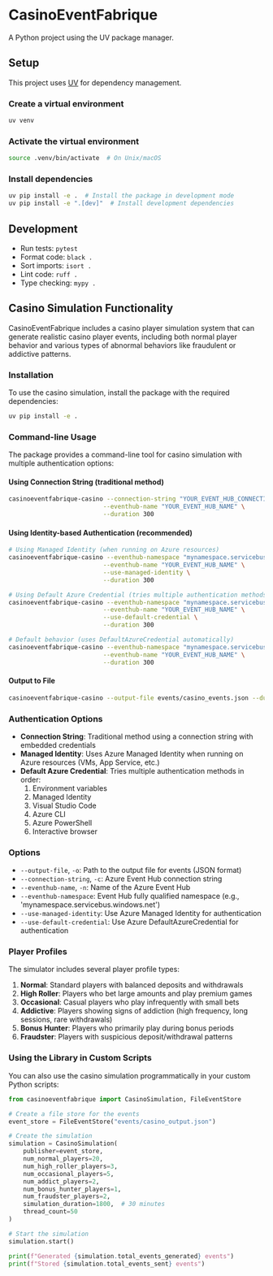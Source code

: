 # CasinoEventFabrique

A Python project using the UV package manager.

## Setup

This project uses [UV](https://github.com/astral-sh/uv) for dependency management.

### Create a virtual environment

```bash
uv venv
```

### Activate the virtual environment

```bash
source .venv/bin/activate  # On Unix/macOS
```

### Install dependencies

```bash
uv pip install -e .  # Install the package in development mode
uv pip install -e ".[dev]"  # Install development dependencies
```

## Development

- Run tests: `pytest`
- Format code: `black .`
- Sort imports: `isort .`
- Lint code: `ruff .`
- Type checking: `mypy .`

## Casino Simulation Functionality

CasinoEventFabrique includes a casino player simulation system that can generate realistic casino player events, including both normal player behavior and various types of abnormal behaviors like fraudulent or addictive patterns.

### Installation

To use the casino simulation, install the package with the required dependencies:

```bash
uv pip install -e .
```

### Command-line Usage

The package provides a command-line tool for casino simulation with multiple authentication options:

#### Using Connection String (traditional method)

```bash
casinoeventfabrique-casino --connection-string "YOUR_EVENT_HUB_CONNECTION_STRING" \
                          --eventhub-name "YOUR_EVENT_HUB_NAME" \
                          --duration 300
```

#### Using Identity-based Authentication (recommended)

```bash
# Using Managed Identity (when running on Azure resources)
casinoeventfabrique-casino --eventhub-namespace "mynamespace.servicebus.windows.net" \
                          --eventhub-name "YOUR_EVENT_HUB_NAME" \
                          --use-managed-identity \
                          --duration 300

# Using Default Azure Credential (tries multiple authentication methods)
casinoeventfabrique-casino --eventhub-namespace "mynamespace.servicebus.windows.net" \
                          --eventhub-name "YOUR_EVENT_HUB_NAME" \
                          --use-default-credential \
                          --duration 300

# Default behavior (uses DefaultAzureCredential automatically)
casinoeventfabrique-casino --eventhub-namespace "mynamespace.servicebus.windows.net" \
                          --eventhub-name "YOUR_EVENT_HUB_NAME" \
                          --duration 300
```

#### Output to File

```bash
casinoeventfabrique-casino --output-file events/casino_events.json --duration 300
```

### Authentication Options

- **Connection String**: Traditional method using a connection string with embedded credentials
- **Managed Identity**: Uses Azure Managed Identity when running on Azure resources (VMs, App Service, etc.)
- **Default Azure Credential**: Tries multiple authentication methods in order:
  1. Environment variables
  2. Managed Identity
  3. Visual Studio Code
  4. Azure CLI
  5. Azure PowerShell
  6. Interactive browser

### Options

- `--output-file`, `-o`: Path to the output file for events (JSON format)
- `--connection-string`, `-c`: Azure Event Hub connection string
- `--eventhub-name`, `-n`: Name of the Azure Event Hub
- `--eventhub-namespace`: Event Hub fully qualified namespace (e.g., 'mynamespace.servicebus.windows.net')
- `--use-managed-identity`: Use Azure Managed Identity for authentication
- `--use-default-credential`: Use Azure DefaultAzureCredential for authentication

### Player Profiles

The simulator includes several player profile types:

1. **Normal**: Standard players with balanced deposits and withdrawals
2. **High Roller**: Players who bet large amounts and play premium games
3. **Occasional**: Casual players who play infrequently with small bets
4. **Addictive**: Players showing signs of addiction (high frequency, long sessions, rare withdrawals)
5. **Bonus Hunter**: Players who primarily play during bonus periods
6. **Fraudster**: Players with suspicious deposit/withdrawal patterns

### Using the Library in Custom Scripts

You can also use the casino simulation programmatically in your custom Python scripts:

```python
from casinoeventfabrique import CasinoSimulation, FileEventStore

# Create a file store for the events
event_store = FileEventStore("events/casino_output.json")

# Create the simulation
simulation = CasinoSimulation(
    publisher=event_store,
    num_normal_players=20,
    num_high_roller_players=3,
    num_occasional_players=5,
    num_addict_players=2,
    num_bonus_hunter_players=1, 
    num_fraudster_players=2,
    simulation_duration=1800,  # 30 minutes
    thread_count=50
)

# Start the simulation
simulation.start()

print(f"Generated {simulation.total_events_generated} events")
print(f"Stored {simulation.total_events_sent} events")
```
